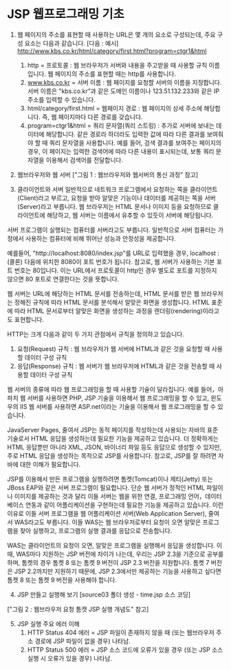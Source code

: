 # JSP 웹프로그래밍 기초

1. 웹 페이지의 주소를 표현할 때 사용하는 URL은 몇 개의 요소로 구성되는데,
   주요 구성 요소는 다음과 같습니다.
   [다음 : 예시]
   http://www.kbs.co.kr/html/category/first.html?program=ctgr1&html
   1) http = 프로토콜 : 웹 브라우저가 서버와 내용을 주고받을 때 사용할 규칙 이름입니다.
                             웹 페이지의 주소를 표현할 때는 http를 사용합니다.
   2) www.kbs.co.kr = 서버 이름 : 웹 페이지를 요청할 서버의 이름을 지정합니다.
                            서버 이름은 "kbs.co.kr”과 같은 도메인 이름이나 123.51.132.233와 같은 IP 주소를 입력할 수 있습니다.
   3) html/category/first.html = 웹페이지 경로 : 웹 페이지의 상세 주소에 해당합니다.
                                        즉, 웹 페이지마다 다른 경로를 갖습니다.
   4) program=ctgr1&html = 쿼리 문자열(쿼리 스트링) : 추가로 서버에 보내는 데이터에 해당합니다.
                                     같은 경로라 하더라도 입력한 값에 따라 다른 결과를 보여줘야 할 때 쿼리 문자열을 사용합니다.
                                     예를 들어, 검색 결과를 보여주는 페이지의 경우, 이 페이지는 입력한 검색어에 따라
                                     다른 내용이 표시되는데, 보통 쿼리 문자열을 이용해서 검색어를 전달합니다.

2. 웹브라우저와 웹 서버
   ["그림 1 : 웹브라우저와 웹서버의 통신 과정" 참고]

3. 클라이언트와 서버
일반적으로 네트워크 프로그램에서 요청하는 쪽을 클라이언트(Client)라고 부르고,
요청을 받아 알맞은 기능이나 데이터를 제공하는 쪽을 서버(Server)라고 부릅니다.
웹 브라우저는 HTML 문서나 이미지 등을 요청하므로 클라이언트에 해당하고,
웹 서버는 이름에서 유추할 수 있듯이 서버에 해당됩니다.

서버 프로그램이 실행되는 컴퓨터를 서버라고도 부릅니다.
일반적으로 서버 컴퓨터는 가정에서 사용하는 컴퓨터에 비해 뛰어난 성능과 안정성을 제공합니다.

예를들어, "http://localhost:8080/index.jsp"를 URL로 입력했을 경우, localhost : (콜론)
다음에 위치한 8080이 포트 번호가 됩니다.
참고로, 웹 서버가 사용하는 기본 포트 번호는 80입니다.
이는 URL에서 프로토콜이 http인 경우 별도로 포트를 지정하지 않으면
80 포트로 연결한다는 것을 뜻합니다.

웹 서버는 URL에 해당하는 HTML 문서를 전송하는데, HTML 문서를 받은
웹 브라우저는 정해진 규칙에 따라 HTML 문서를 분석해서 알맞은 화면을 생성합니다.
HTML 표준에 따라 HTML 문서로부터 알맞은 화면을 생성하는 과정을
렌더링(rendering)이라고도 표현합니다.

HTTP는 크게 다음과 같이 두 가지 관점에서 규칙을 정의하고 있습니다.
1) 요청(Request) 규칙 :
   웹 브라우저가 웹 서버에 HTML과 같은 것을 요청할 때 사용할 데이터 구성 규칙
2) 응답(Response) 규칙 :
   웹 서버가 웹 브라우저에 HTML과 같은 것을 전송할 때 사용할 데이터 구성 규칙

웹 서버의 종류에 따라 웹 프로그래밍을 할 때 사용할 기술이 달라집니다.
예를 들어，아파치 웹 서버를 사용하면 PHP, JSP 기술을 이용해서 웹 프로그래밍을 할 수 있고, 
윈도우의 IIS 웹 서버를 사용하면 ASP.net이라는 기술을 이용해서 웹 프로그래밍을 할 수 있습니다.

JavaServer Pages, 줄여서 JSP는 동적 페이지를 작성하는데 사용되는
자바의 표준 기술로서 HTML 응답을 생성하는데 필요한 기능을 제공하고 있습니다.
더 정확하게는 HTML 응답뿐만 아니라 XML, JSON, 바이너리 파일 등도 응답으로 생성할 수 있지만,
주로 HTML 응답을 생성하는 목적으로 JSP를 사용합니다.
참고로, JSP를 잘 하려면 자바에 대한 이해가 필요합니다.

JSP를 이용해서 만든 프로그램을 실행하려면 톰켓(Tomcat)이나 제티(Jetty) 또는
JBoss EAP와 같은 서버 프로그램이 필요합니다. 단순 웹 서버가 정적인 HTML 파일이나
이미지를 제공하는 것과 달리 이들 서버는 웹을 위한 연결, 프로그래밍 언어，데이터베이스 연동과 같이
어플리케이션을 구현하는데 필요한 기능을 제공하고 있습니다. 이런 이유로 이들 서버 프로그램을
웹 어플리케이션 서버(Web Application Server), 줄여서 WAS라고도 부릅니다.
이들 WAS는 웹 브라우저로부터 요청이 오면 알맞은 프로그램을 찾아 실행하고,
프로그램의 실행 결과를 응답으로 전송합니다.

WAS는 클라이언트의 요청이 오면, 알맞은 프로그램을 실행해서 응답을 생성합니다.
이때, WAS마다 지원하는 JSP 버전에 차이가 나는데, 우리는 JSP 2.3을 기준으로 공부를 하며, 
톰켓의 경우 톰켓 8 또는 톰켓 9 버전이 JSP 2.3 버전을 지원합니다.
톰켓 7 버전은 JSP 2.2까지만 지원하기 때문에, JSP 2.3에서만 제공하는 기능을 사용하고 싶다면
톰켓 8 또는 톰켓 9 버전을 사용해야 합니다.

4. JSP 만들고 실행해 보기
[source03 폴더 생성 - time.jsp 소스 코딩]

["그림 2 : 웹브라우저 요청 톰캣 JSP 실행 개념도" 참고]

5. JSP 실행 주요 에러 이해
   1) HTTP Status 404 에러 = JSP 파일이 존재하지 않을 때 (또는 웹브라우저 주소 경로에 JSP 파일이 없을 경우) 나타남.
   2) HTTP Status 500 에러 = JSP 소스 코드에 오류가 있을 경우 (또는 JSP 소스 실행 시 오류가 있을 경우) 나타남.